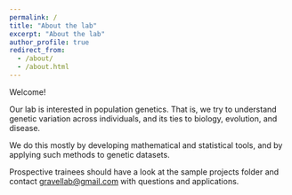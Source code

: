 ```yaml
---
permalink: /
title: "About the lab"
excerpt: "About the lab"
author_profile: true
redirect_from:
  - /about/
  - /about.html
---
```

Welcome! 

Our lab is interested in population genetics. That is, we try to understand genetic variation across individuals, and its ties to biology, evolution, and disease. 

We do this mostly by developing mathematical and statistical tools, and by applying such methods to genetic datasets. 

Prospective trainees should have a look at the sample projects folder and contact gravellab@gmail.com with questions and applications. 